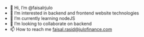 - 👋 Hi, I’m @faisalrjulo
- 👀 I’m interested in backend and frontend website technologies
- 🌱 I’m currently learning nodeJS
- 💞️ I’m looking to collaborate on backend
- 📫 How to reach me faisal.rasid@julofinance.com

<!---
faisalrjulo/faisalrjulo is a ✨ special ✨ repository because its `README.md` (this file) appears on your GitHub profile.
You can click the Preview link to take a look at your changes.
--->
